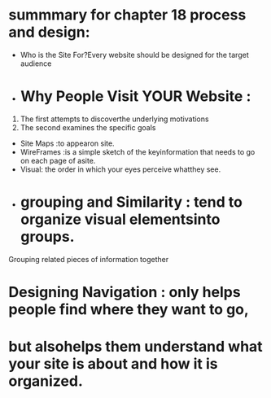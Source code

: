 # summmary for chapter 18 process and design:
- Who is the Site For?Every website should be designed for the target audience
- # Why People Visit YOUR Website :
1. The first attempts to discoverthe underlying motivations 
2. The second examines the specific goals

- Site Maps :to appearon site.
- WireFrames :is a simple sketch of the keyinformation that needs to go on each page of asite.
- Visual: the order in which your eyes perceive whatthey see.
- # grouping and Similarity : tend to organize visual elementsinto groups. 
Grouping related pieces of information together
# Designing Navigation : only helps people find where they want to go, 
 # but alsohelps them understand what your site is about and how it is organized.
